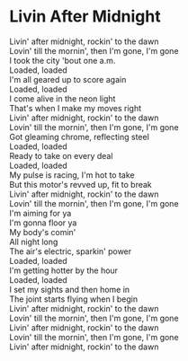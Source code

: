 # Livin After Midnight

Livin' after midnight, rockin' to the dawn  
Lovin' till the mornin', then I'm gone, I'm gone  
I took the city 'bout one a.m.  
Loaded, loaded  
I'm all geared up to score again  
Loaded, loaded  
I come alive in the neon light  
That's when I make my moves right  
Livin' after midnight, rockin' to the dawn  
Lovin' till the mornin', then I'm gone, I'm gone  
Got gleaming chrome, reflecting steel  
Loaded, loaded  
Ready to take on every deal  
Loaded, loaded  
My pulse is racing, I'm hot to take  
But this motor's revved up, fit to break  
Livin' after midnight, rockin' to the dawn  
Lovin' till the mornin', then I'm gone, I'm gone  
I'm aiming for ya  
I'm gonna floor ya  
My body's comin'  
All night long  
The air's electric, sparkin' power  
Loaded, loaded  
I'm getting hotter by the hour  
Loaded, loaded  
I set my sights and then home in  
The joint starts flying when I begin  
Livin' after midnight, rockin' to the dawn  
Lovin' till the mornin', then I'm gone, I'm gone  
Livin' after midnight, rockin' to the dawn  
Lovin' till the mornin', then I'm gone, I'm gone  
Livin' after midnight, rockin' to the dawn
